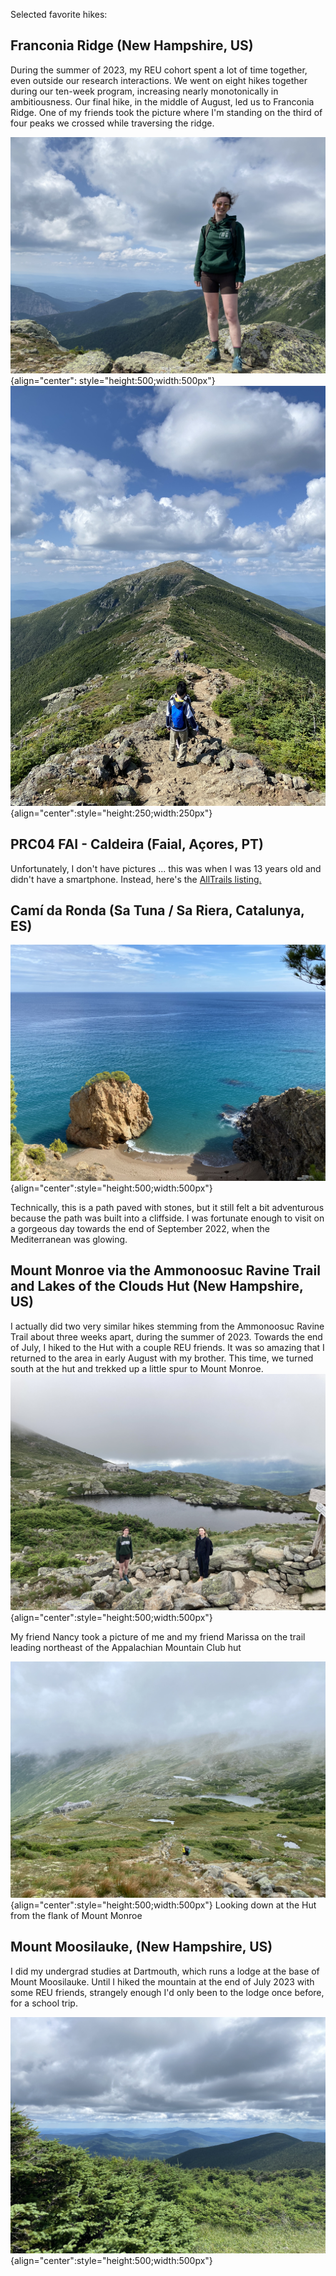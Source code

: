 Selected favorite hikes:

## Franconia Ridge (New Hampshire, US)

During the summer of 2023, my REU cohort spent a lot of time together, even outside our research interactions. We went on eight hikes together during our ten-week program, increasing nearly monotonically in ambitiousness. Our final hike, in the middle of August, led us to Franconia Ridge. One of my friends took the picture where I'm standing on the third of four peaks we crossed while traversing the ridge.

![h](./media/franc_1.jpeg "My friend Brighten took a picture of me standing on the ridge"){align="center": style="height:500;width:500px"}
![hehe](./media/franc_2.jpeg "Looking north towards Mount Lafayette, the end of our traverse"){align="center":style="height:250;width:250px"}

## PRC04 FAI - Caldeira (Faial, Açores, PT)

Unfortunately, I don't have pictures ... this was when I was 13 years old and didn't have a smartphone. Instead, here's the [AllTrails listing.](https://www.alltrails.com/trail/portugal/azores/prc04-fai-caldeira)

## Camí da Ronda (Sa Tuna / Sa Riera, Catalunya, ES)
![what](./media/ronda.jpeg "placeholder"){align="center":style="height:500;width:500px"}

Technically, this is a path paved with stones, but it still felt a bit adventurous because the path was built into a cliffside. I was fortunate enough to visit on a gorgeous day towards the end of September 2022, when the Mediterranean was glowing.

## Mount Monroe via the Ammonoosuc Ravine Trail and Lakes of the Clouds Hut (New Hampshire, US)
I actually did two very similar hikes stemming from the Ammonoosuc Ravine Trail about three weeks apart, during the summer of 2023. Towards the end of July, I hiked to the Hut with a couple REU friends. It was so amazing that I returned to the area in early August with my brother. This time, we turned south at the hut and trekked up a little spur to Mount Monroe. 
![](./media/lotc_1.jpeg "My friend Nancy took a picture of me and my friend Marissa on the trail leading northeast of the Appalachian Mountain Club hut"){align="center":style="height:500;width:500px"}

My friend Nancy took a picture of me and my friend Marissa on the trail leading northeast of the Appalachian Mountain Club hut

![](./media/lotc_2.jpeg "Looking down at the Hut from the flank of Mount Monroe"){align="center":style="height:500;width:500px"}
Looking down at the Hut from the flank of Mount Monroe

## Mount Moosilauke, (New Hampshire, US)

I did my undergrad studies at Dartmouth, which runs a lodge at the base of Mount Moosilauke. Until I hiked the mountain at the end of July 2023 with some REU friends, strangely enough I'd only been to the lodge once before, for a school trip. 

![](./media/moos.jpeg){align="center":style="height:500;width:500px"}